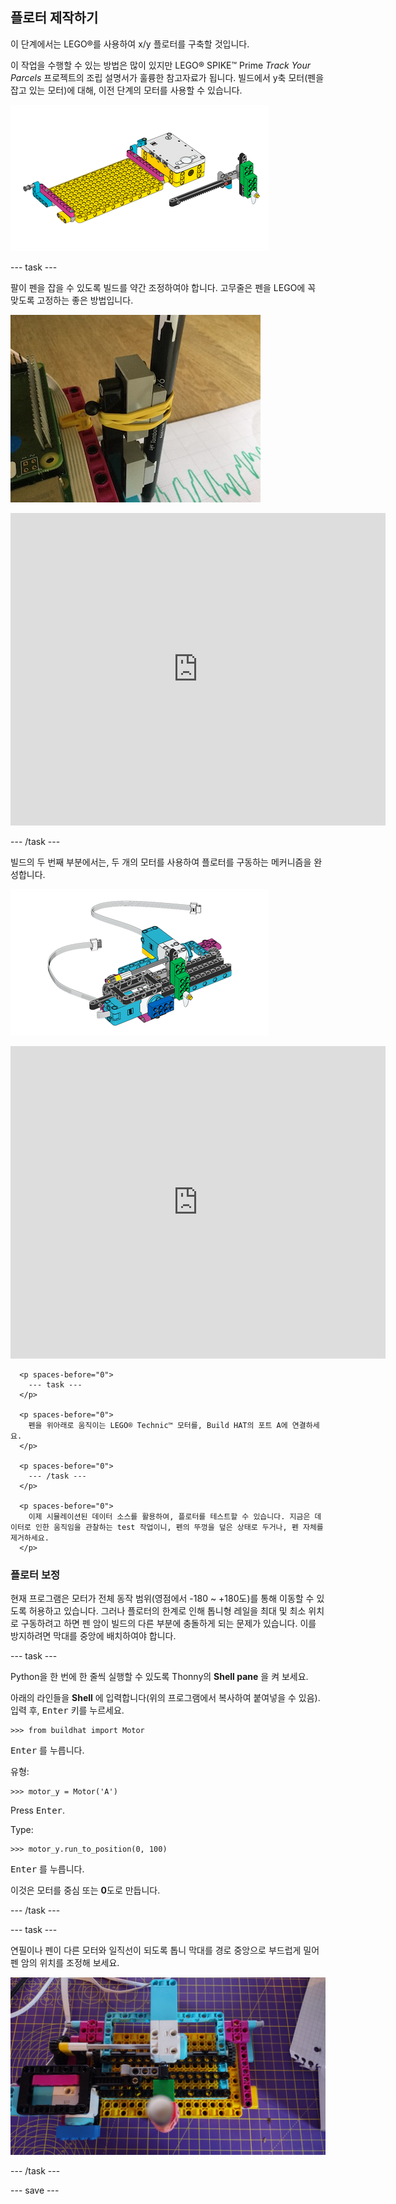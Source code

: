 ## 플로터 제작하기

이 단계에서는 LEGO®를 사용하여 x/y 플로터를 구축할 것입니다.

이 작업을 수행할 수 있는 방법은 많이 있지만 LEGO® SPIKE™ Prime *Track Your Parcels* 프로젝트의 조립 설명서가 훌륭한 참고자료가 됩니다. 빌드에서 y축 모터(펜을 잡고 있는 모터)에 대해, 이전 단계의 모터를 사용할 수 있습니다.

![LEGO® 설명서의 그림](images/build1.png)

--- task ---

팔이 펜을 잡을 수 있도록 빌드를 약간 조정하여야 합니다. 고무줄은 펜을 LEGO에 꼭 맞도록 고정하는 좋은 방법입니다.

![부분적으로 조립된 플로터 모델의 사진, 고무 밴드로 LEGO® 부품에 펜이 부착되어 있음](images/rubber_bands.jpg)

<embed src="https://le-www-live-s.legocdn.com/sc/media/lessons/prime/pdf/building-instructions/track-your-packages-bi-pdf-book1of2-05883f81fed73ac3738781d084e0d4e2.pdf" width="600" height="500" alt="pdf" pluginspage="http://www.adobe.com/products/acrobat/readstep2.html">
  </p> 
  
  <p spaces-before="0">
    --- /task ---
  </p>
  
  <p spaces-before="0">
    빌드의 두 번째 부분에서는, 두 개의 모터를 사용하여 플로터를 구동하는 메커니즘을 완성합니다.
  </p>
  
  <p spaces-before="0">
    <img src="images/build2.png" alt="LEGO® 설명서의 두 번째 부분에서 가져온 그림" />
  </p>
  
  <p spaces-before="0">

<embed src="https://le-www-live-s.legocdn.com/sc/media/lessons/prime/pdf/building-instructions/track-your-packages-bi-pdf-book2of2-80dc3c8c61ec2d2ffa785b688326ef74.pdf" width="600" height="500" alt="pdf" pluginspage="http://www.adobe.com/products/acrobat/readstep2.html">
      </p> 
      
      <p spaces-before="0">
        --- task ---
      </p>
      
      <p spaces-before="0">
        펜을 위아래로 움직이는 LEGO® Technic™ 모터를, Build HAT의 포트 A에 연결하세요.
      </p>
      
      <p spaces-before="0">
        --- /task ---
      </p>
      
      <p spaces-before="0">
        이제 시뮬레이션된 데이터 소스를 활용하여, 플로터를 테스트할 수 있습니다. 지금은 데이터로 인한 움직임을 관찰하는 test 작업이니, 펜의 뚜껑을 덮은 상태로 두거나, 펜 자체를 제거하세요.
      </p>

<h3 spaces-before="0">
  플로터 보정
</h3>

<p spaces-before="0">
  현재 프로그램은 모터가 전체 동작 범위(영점에서 -180 ~ +180도)를 통해 이동할 수 있도록 허용하고 있습니다. 그러나 플로터의 한계로 인해 톱니형 레일을 최대 및 최소 위치로 구동하려고 하면 펜 암이 빌드의 다른 부분에 충돌하게 되는 문제가 있습니다. 이를 방지하려면 막대를 중앙에 배치하여야 합니다.
</p>

<p spaces-before="0">
  --- task ---
</p>

<p spaces-before="0">
  Python을 한 번에 한 줄씩 실행할 수 있도록 Thonny의 <strong x-id="1">Shell pane</strong> 을 켜 보세요.
</p>

<p spaces-before="0">
  아래의 라인들을 <strong x-id="1">Shell</strong> 에 입력합니다(위의 프로그램에서 복사하여 붙여넣을 수 있음). 입력 후,  <kbd>Enter</kbd> 키를 누르세요.
</p>

<pre><code class="python">&gt;&gt;&gt; from buildhat import Motor
</code></pre>

<p spaces-before="0">
  <kbd>Enter</kbd> 를 누릅니다.
</p>

<p spaces-before="0">
  유형:
</p>

<pre><code class="python">&gt;&gt;&gt; motor_y = Motor('A')
</code></pre>

<p spaces-before="0">
  Press <kbd>Enter</kbd>.
</p>

<p spaces-before="0">
  Type:
</p>

<pre><code class="python">&gt;&gt;&gt; motor_y.run_to_position(0, 100)
</code></pre>

<p spaces-before="0">
  <kbd>Enter</kbd> 를 누릅니다.
</p>

<p spaces-before="0">
  이것은 모터를 중심 또는 <strong x-id="1">0</strong>도로 만듭니다.
</p>

<p spaces-before="0">
  --- /task ---
</p>

<p spaces-before="0">
  --- task ---
</p>

<p spaces-before="0">
  연필이나 펜이 다른 모터와 일직선이 되도록 톱니 막대를 경로 중앙으로 부드럽게 밀어 펜 암의 위치를 조정해 보세요.
</p>

<p spaces-before="0">
  <img src="images/pencil_lined_up.jpg" alt="연필은 용지 공급기를 구동하는 데 사용되는 모터와 함께 하우징의 중심" />
</p>

<p spaces-before="0">
  --- /task ---
</p>

<p spaces-before="0">
  --- save ---
</p>

